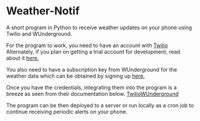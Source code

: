 # Weather-Notif

A short program in Python to receive weather updates on your phone using Twilio and WUnderground.

For the program to work, you need to have an account with [Twilio](https://www.twilio.com/)
Alternately, if you plan on getting a trial account for development, read about it [here.](https://support.twilio.com/hc/en-us/articles/223136107-How-does-Twilio-s-Free-Trial-work-)

You also need to have a subscription key from WUnderground for the weather data which can be obtained by signing up [here.](https://espanol.wunderground.com/weather/api)

Once you have the credentials, integrating them into the program is a breeze as seen from their documentation below.
[Twilio](https://github.com/twilio/twilio-python)[WUnderground](https://espanol.wunderground.com/weather/api/d/docs)

The program can be then deployed to a server or run locally as a cron job to continue receiving periodic alerts on your phone.
